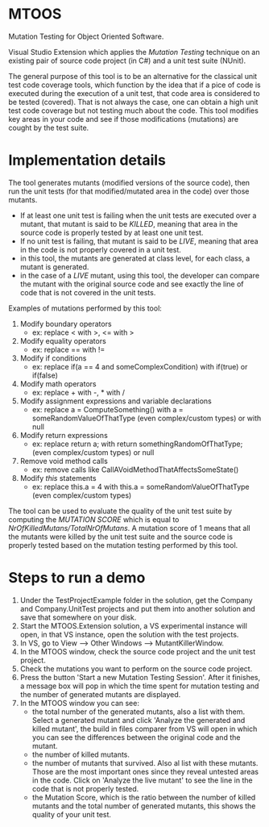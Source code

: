 # MTOOS

Mutation Testing for Object Oriented Software.

Visual Studio Extension which applies the *Mutation Testing* technique on an existing pair of source code project (in C#) and a unit test suite (NUnit). 

The general purpose of this tool is to be an alternative for the classical unit test code coverage tools, which function by the idea that if a pice of code is executed during the execution of a unit test, that code area is considered to be tested (covered). That is not always the case, one can obtain a high unit test code coverage but not testing much about the code. This tool modifies key areas in your code and see if those modifications (mutations) are cought by the test suite.

# Implementation details
The tool generates mutants (modified versions of the source code), then run the unit tests (for that modified/mutated area in the code) over those mutants. 
   - If at least one unit test is failing when the unit tests are executed over a mutant, that mutant is said to be *KILLED*, meaning that area in the source code is properly tested by at least one unit test. 
   - If no unit test is failing, that mutant is said to be *LIVE*, meaning that area in the code is not properly covered in a unit test.
   - in this tool, the mutants are generated at class level, for each class, a mutant is generated.
   - in the case of a *LIVE* mutant, using this tool, the developer can compare the mutant with the original source code and see exactly the line of code that is not covered in the unit tests.
    
Examples of mutations performed by this tool:
1. Modify boundary operators
   - ex: replace < with >, <= with >
2. Modify equality operators
   - ex: replace == with !=
3. Modify if conditions
   - ex: replace if(a == 4 and someComplexCondition) with if(true) or if(false)
4. Modify math operators
   - ex: replace + with -, * with /
5. Modify assignment expressions and variable declarations
   - ex: replace a = ComputeSomething() with a = someRandomValueOfThatType (even complex/custom types) or with null
6. Modify return expressions
   - ex: replace return a; with return somethingRandomOfThatType; (even complex/custom types) or null
7. Remove void method calls
   - ex: remove calls like CallAVoidMethodThatAffectsSomeState()
8. Modify *this* statements
   - ex: replace this.a = 4 with this.a = someRandomValueOfThatType (even complex/custom types)
    
The tool can be used to evaluate the quality of the unit test suite by computing the *MUTATION SCORE* which is equal to *NrOfKilledMutans/TotalNrOfMutans*. A mutation score of 1 means that all the mutants were killed by the unit test suite and the source code is properly tested based on the mutation testing performed by this tool.


# Steps to run a demo
   1. Under the TestProjectExample folder in the solution, get the Company and Company.UnitTest projects and put them into another solution and save that somewhere on your disk.
   2. Start the MTOOS.Extension solution, a VS experimental instance will open, in that VS instance, open the solution with the test projects.
   3. In VS, go to View --> Other Windows --> MutantKillerWindow.
   4. In the MTOOS window, check the source code project and the unit test project.
   5. Check the mutations you want to perform on the source code project.
   6. Press the button 'Start a new Mutation Testing Session'. After it finishes, a message box will pop in which the time spent for mutation testing and the number of generated mutants are displayed.
   7. In the MTOOS window you can see:
      - the total number of the generated mutants, also a list with them. Select a generated mutant and click 'Analyze the generated and killed mutant', the build in files comparer from VS will open in which you can see the differences between the original code and the mutant.
      - the number of killed mutants.
      - the number of mutants that survived. Also al list with these mutants. Those are the most important ones since they reveal untested areas in the code. Click on 'Analyze the live mutant' to see the line in the code that is not properly tested.
      - the Mutation Score, which is the ratio between the number of killed mutants and the total number of generated mutants, this shows the quality of your unit test.
